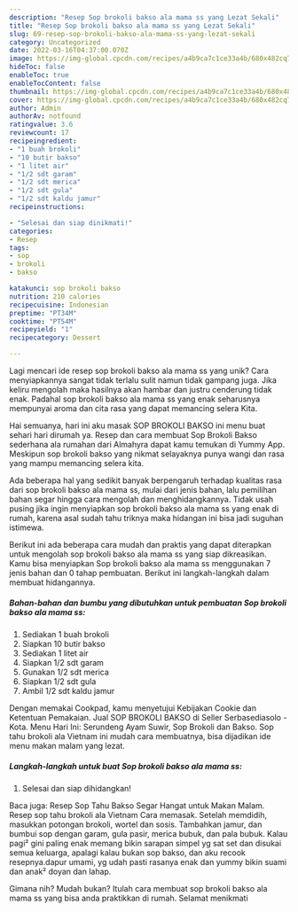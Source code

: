 ```yaml
---
description: "Resep Sop brokoli bakso ala mama ss yang Lezat Sekali"
title: "Resep Sop brokoli bakso ala mama ss yang Lezat Sekali"
slug: 69-resep-sop-brokoli-bakso-ala-mama-ss-yang-lezat-sekali
category: Uncategorized
date: 2022-03-16T04:37:00.070Z
image: https://img-global.cpcdn.com/recipes/a4b9ca7c1ce33a4b/680x482cq70/sop-brokoli-bakso-ala-mama-ss-foto-resep-utama.jpg
hideToc: false
enableToc: true
enableTocContent: false
thumbnail: https://img-global.cpcdn.com/recipes/a4b9ca7c1ce33a4b/680x482cq70/sop-brokoli-bakso-ala-mama-ss-foto-resep-utama.jpg
cover: https://img-global.cpcdn.com/recipes/a4b9ca7c1ce33a4b/680x482cq70/sop-brokoli-bakso-ala-mama-ss-foto-resep-utama.jpg
author: Admin
authorAv: notfound
ratingvalue: 3.6
reviewcount: 17
recipeingredient:
- "1 buah brokoli"
- "10 butir bakso"
- "1 litet air"
- "1/2 sdt garam"
- "1/2 sdt merica"
- "1/2 sdt gula"
- "1/2 sdt kaldu jamur"
recipeinstructions:

- "Selesai dan siap dinikmati!"
categories:
- Resep
tags:
- sop
- brokoli
- bakso

katakunci: sop brokoli bakso 
nutrition: 210 calories
recipecuisine: Indonesian
preptime: "PT34M"
cooktime: "PT54M"
recipeyield: "1"
recipecategory: Dessert

---
```





Lagi mencari ide resep sop brokoli bakso ala mama ss yang unik? Cara menyiapkannya sangat tidak terlalu sulit namun tidak gampang juga. Jika keliru mengolah maka hasilnya akan hambar dan justru cenderung tidak enak. Padahal sop brokoli bakso ala mama ss yang enak seharusnya mempunyai aroma dan cita rasa yang dapat memancing selera Kita.





Hai semuanya, hari ini aku masak SOP BROKOLI BAKSO ini menu buat sehari hari dirumah ya. Resep dan cara membuat Sop Brokoli Bakso sederhana ala rumahan dari Almahyra dapat kamu temukan di Yummy App. Meskipun sop brokoli bakso yang nikmat selayaknya punya wangi dan rasa yang mampu memancing selera kita.

Ada beberapa hal yang sedikit banyak berpengaruh terhadap kualitas rasa dari sop brokoli bakso ala mama ss, mulai dari jenis bahan, lalu pemilihan bahan segar hingga cara mengolah dan menghidangkannya. Tidak usah pusing jika ingin menyiapkan sop brokoli bakso ala mama ss yang enak di rumah, karena asal sudah tahu triknya maka hidangan ini bisa jadi suguhan istimewa.






Berikut ini ada beberapa cara mudah dan praktis yang dapat diterapkan untuk mengolah sop brokoli bakso ala mama ss yang siap dikreasikan. Kamu bisa menyiapkan Sop brokoli bakso ala mama ss menggunakan 7 jenis bahan dan 0 tahap pembuatan. Berikut ini langkah-langkah dalam membuat hidangannya.

<!--inarticleads1-->

##### Bahan-bahan dan bumbu yang dibutuhkan untuk pembuatan Sop brokoli bakso ala mama ss:

1. Sediakan 1 buah brokoli
1. Siapkan 10 butir bakso
1. Sediakan 1 litet air
1. Siapkan 1/2 sdt garam
1. Gunakan 1/2 sdt merica
1. Siapkan 1/2 sdt gula
1. Ambil 1/2 sdt kaldu jamur


Dengan memakai Cookpad, kamu menyetujui Kebijakan Cookie dan Ketentuan Pemakaian. Jual SOP BROKOLI BAKSO di Seller Serbasediasolo - Kota. Menu Hari Ini: Serundeng Ayam Suwir, Sop Brokoli dan Bakso. Sop tahu brokoli ala Vietnam ini mudah cara membuatnya, bisa dijadikan ide menu makan malam yang lezat. 

<!--inarticleads2-->

##### Langkah-langkah untuk buat Sop brokoli bakso ala mama ss:


1. Selesai dan siap dihidangkan!

Baca juga: Resep Sop Tahu Bakso Segar Hangat untuk Makan Malam. Resep sop tahu brokoli ala Vietnam Cara memasak. Setelah memdidih, masukkan potongan brokoli, wortel dan sosis. Tambahkan jamur, dan bumbui sop dengan garam, gula pasir, merica bubuk, dan pala bubuk. Kalau pagi² gini paling enak memang bikin sarapan simpel yg sat set dan disukai semua keluarga, apalagi kalau bukan sop bakso, dan aku recook resepnya.dapur umami, yg udah pasti rasanya enak dan yummy bikin suami dan anak² doyan dan lahap. 

Gimana nih? Mudah bukan? Itulah cara membuat sop brokoli bakso ala mama ss yang bisa anda praktikkan di rumah. Selamat menikmati
